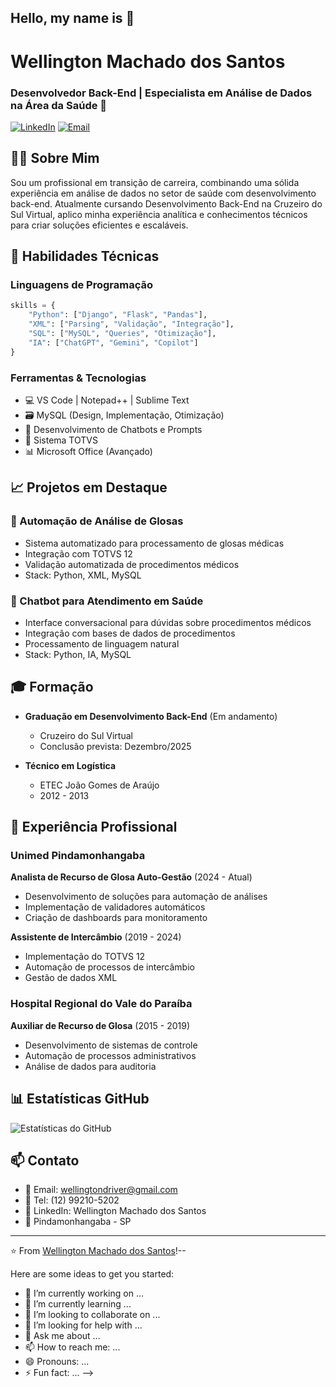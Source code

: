 ## Hello, my name is 👋 

# Wellington Machado dos Santos
### Desenvolvedor Back-End | Especialista em Análise de Dados na Área da Saúde 🏥

[![LinkedIn](https://img.shields.io/badge/LinkedIn-0077B5?style=for-the-badge&logo=linkedin&logoColor=white)](https://www.linkedin.com/in/wellington-m-santos-364013aa/)
[![Email](https://img.shields.io/badge/Gmail-D14836?style=for-the-badge&logo=gmail&logoColor=white)](mailto:wellingtondriver@gmail.com)

## 👨‍💻 Sobre Mim

Sou um profissional em transição de carreira, combinando uma sólida experiência em análise de dados no setor de saúde com desenvolvimento back-end. Atualmente cursando Desenvolvimento Back-End na Cruzeiro do Sul Virtual, aplico minha experiência analítica e conhecimentos técnicos para criar soluções eficientes e escaláveis.

## 🚀 Habilidades Técnicas

### Linguagens de Programação
```python
skills = {
    "Python": ["Django", "Flask", "Pandas"],
    "XML": ["Parsing", "Validação", "Integração"],
    "SQL": ["MySQL", "Queries", "Otimização"],
    "IA": ["ChatGPT", "Gemini", "Copilot"]
}
```

### Ferramentas & Tecnologias
- 💻 VS Code | Notepad++ | Sublime Text
- 🗃️ MySQL (Design, Implementação, Otimização)
- 🤖 Desenvolvimento de Chatbots e Prompts
- 🔧 Sistema TOTVS
- 📊 Microsoft Office (Avançado)

## 📈 Projetos em Destaque

### 🏥 Automação de Análise de Glosas
- Sistema automatizado para processamento de glosas médicas
- Integração com TOTVS 12
- Validação automatizada de procedimentos médicos
- Stack: Python, XML, MySQL

### 🤖 Chatbot para Atendimento em Saúde
- Interface conversacional para dúvidas sobre procedimentos médicos
- Integração com bases de dados de procedimentos
- Processamento de linguagem natural
- Stack: Python, IA, MySQL

## 🎓 Formação

- **Graduação em Desenvolvimento Back-End** (Em andamento)
  - Cruzeiro do Sul Virtual
  - Conclusão prevista: Dezembro/2025

- **Técnico em Logística**
  - ETEC João Gomes de Araújo
  - 2012 - 2013

## 💼 Experiência Profissional

### Unimed Pindamonhangaba
**Analista de Recurso de Glosa Auto-Gestão** (2024 - Atual)
- Desenvolvimento de soluções para automação de análises
- Implementação de validadores automáticos
- Criação de dashboards para monitoramento

**Assistente de Intercâmbio** (2019 - 2024)
- Implementação do TOTVS 12
- Automação de processos de intercâmbio
- Gestão de dados XML

### Hospital Regional do Vale do Paraíba
**Auxiliar de Recurso de Glosa** (2015 - 2019)
- Desenvolvimento de sistemas de controle
- Automação de processos administrativos
- Análise de dados para auditoria

## 📊 Estatísticas GitHub

![Estatísticas do GitHub](https://github-readme-stats.vercel.app/api?username=WellingtonHp22&show_icons=true&theme=dracula)

## 📫 Contato

- 📧 Email: wellingtondriver@gmail.com
- 📱 Tel: (12) 99210-5202
- 🏢 LinkedIn: Wellington Machado dos Santos
- 📍 Pindamonhangaba - SP

---

⭐️ From [Wellington Machado dos Santos](https://github.com/WellingtonHp22)!--

Here are some ideas to get you started:

- 🔭 I’m currently working on ...
- 🌱 I’m currently learning ...
- 👯 I’m looking to collaborate on ...
- 🤔 I’m looking for help with ...
- 💬 Ask me about ...
- 📫 How to reach me: ...
- 😄 Pronouns: ...
- ⚡ Fun fact: ...
-->
